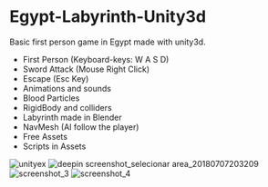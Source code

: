 # Egypt-Labyrinth-Unity3d

Basic first person game in Egypt made with unity3d. 

- First Person (Keyboard-keys: W A S D)  
- Sword Attack (Mouse Right Click) 
- Escape (Esc Key)
- Animations and sounds
- Blood Particles
- RigidBody and colliders
- Labyrinth made in Blender
- NavMesh (AI follow the player)
- Free Assets 
- Scripts in Assets

![unityex](https://user-images.githubusercontent.com/21102697/52628230-210a7a00-2eaf-11e9-83ed-bbe97f2bdb36.png)
![deepin screenshot_selecionar area_20180707203209](https://user-images.githubusercontent.com/21102697/42414228-2695a576-8220-11e8-852e-73ab1c5d2b62.png)
![screenshot_3](https://user-images.githubusercontent.com/21102697/42581627-23542fa6-8525-11e8-8628-780a3f8c7744.png)
![screenshot_4](https://user-images.githubusercontent.com/21102697/42581628-23aeb57a-8525-11e8-8159-554473112555.png)




